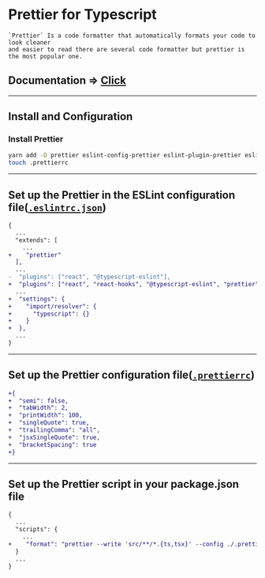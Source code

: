 # Prettier for Typescript

```text
`Prettier` Is a code formatter that automatically formats your code to look cleaner
and easier to read there are several code formatter but prettier is the most popular one.
```

## Documentation => [Click](https://prettier.io/docs/en/index.html)

---

## Install and Configuration

### Install Prettier

```sh
yarn add -D prettier eslint-config-prettier eslint-plugin-prettier eslint-plugin-react-hooks
touch .prettierrc
```

---

## Set up the Prettier in the ESLint configuration file([`.eslintrc.json`](../.eslintrc.json))

```diff
{
  ...
  "extends": [
    ...
+    "prettier"
  ],
  ...
-  "plugins": ["react", "@typescript-eslint"],
+  "plugins": ["react", "react-hooks", "@typescript-eslint", "prettier"],
  ...
+  "settings": {
+    "import/resolver": {
+      "typescript": {}
+    }
+  },
  ...
}
```

---

## Set up the Prettier configuration file([`.prettierrc`](../.prettierrc))

```diff
+{
+  "semi": false,
+  "tabWidth": 2,
+  "printWidth": 100,
+  "singleQuote": true,
+  "trailingComma": "all",
+  "jsxSingleQuote": true,
+  "bracketSpacing": true
+}
```

---

## Set up the Prettier script in your package.json file

```diff
{
  ...
  "scripts": {
    ...
+    "format": "prettier --write 'src/**/*.{ts,tsx}' --config ./.prettierrc"
  }
  ...
}
```
